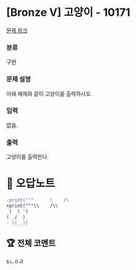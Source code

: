 # [Bronze V] 고양이 - 10171 

[문제 링크](https://www.acmicpc.net/problem/10171) 

### 분류

구현

### 문제 설명

<p>아래 예제와 같이 고양이를 출력하시오.</p>

### 입력 

 <p>없음.</p>

### 출력 

 <p>고양이를 출력한다.</p>



#  🚀  오답노트 

```diff
-print("""      \    /\
+print("""\\    /\\
 )  ( ')
(  /  )
- \(__)|

```


 ## 🏆 전체 코멘트 

sㄴㅇㄹ